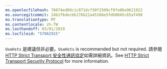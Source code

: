 ```yaml
---
ms.openlocfilehash: 78874ed89c1c871dcf30f2509cf8fe06e9621922
ms.sourcegitcommit: 24b1f6decbb17bb22a45166e5fdb0845c65af498
ms.translationtype: MT
ms.contentlocale: zh-TW
ms.lasthandoff: 03/01/2019
ms.locfileid: "57062915"
---
```

<span data-ttu-id="6dfea-101">`UseHsts` 是建議但非必要。</span><span class="sxs-lookup"><span data-stu-id="6dfea-101">`UseHsts` is recommended but not required.</span></span> <span data-ttu-id="6dfea-102">請參閱[HTTP Strict Transport 安全性通訊協定](xref:security/enforcing-ssl#http-strict-transport-security-protocol-hsts)如需詳細資訊。</span><span class="sxs-lookup"><span data-stu-id="6dfea-102">See [HTTP Strict Transport Security Protocol](xref:security/enforcing-ssl#http-strict-transport-security-protocol-hsts) for more information.</span></span>
